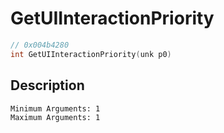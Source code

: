 # GetUIInteractionPriority
```c
// 0x004b4280
int GetUIInteractionPriority(unk p0)
```
## Description
```
Minimum Arguments: 1
Maximum Arguments: 1
```
